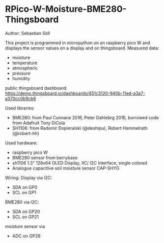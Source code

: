 # RPico-W-Moisture-BME280-Thingsboard
Author: Sebastian Söll

This project is programmed in micropython on an raspberry pico W and displays the sensor values on a display and on thingsboard.
Measured data:
- moisture
- temperature
- atmospheric
- pressure
- humidity

public thingsboard dashboard: https://demo.thingsboard.io/dashboards/451c3120-940b-11ed-a3a7-a370cc0b9cb6

Used libraries:
- BME280: from Paul Cunnane 2016, Peter Dahlebrg 2016, borrowed code from Adafruit Tony DiCola
- SH1106: from Radomir Dopieralski (@deshipu), Robert Hammelrath (@robert-hh)

Used hardware:
- raspberry pico W
- BME280 sensor from berrybase
- sh1106 1.3" 128x64 OLED Display, IIC/ I2C Interface, single colored
- Analogue capacitive soil moisture sensor CAP-SHYG

Wiring:
Display via I2C:
- SDA on GP0
- SCL on GP1

BME280 via I2C:
- SDA on GP20
- SCL on GP21

moisture sensor via
- ADC on GP26

